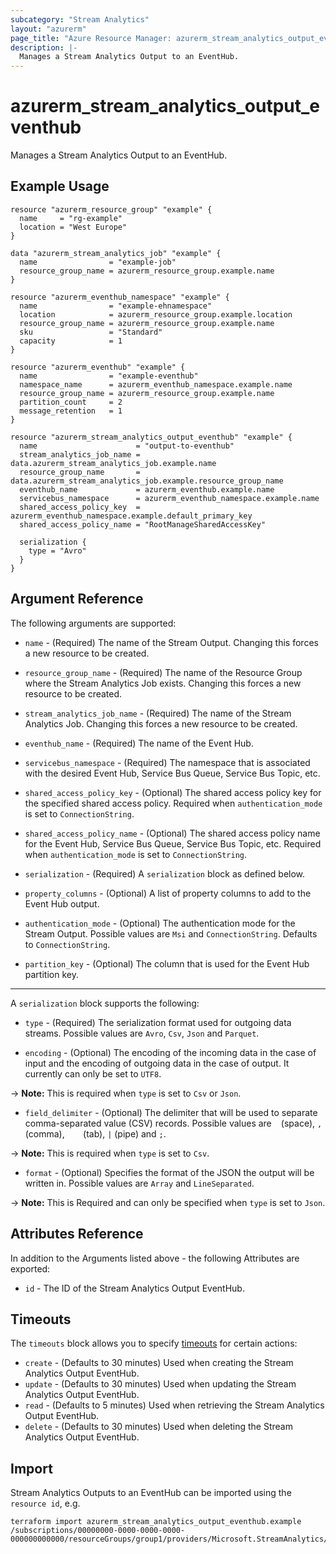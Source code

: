 ```yaml
---
subcategory: "Stream Analytics"
layout: "azurerm"
page_title: "Azure Resource Manager: azurerm_stream_analytics_output_eventhub"
description: |-
  Manages a Stream Analytics Output to an EventHub.
---
```


# azurerm_stream_analytics_output_eventhub

Manages a Stream Analytics Output to an EventHub.

## Example Usage

```hcl
resource "azurerm_resource_group" "example" {
  name     = "rg-example"
  location = "West Europe"
}

data "azurerm_stream_analytics_job" "example" {
  name                = "example-job"
  resource_group_name = azurerm_resource_group.example.name
}

resource "azurerm_eventhub_namespace" "example" {
  name                = "example-ehnamespace"
  location            = azurerm_resource_group.example.location
  resource_group_name = azurerm_resource_group.example.name
  sku                 = "Standard"
  capacity            = 1
}

resource "azurerm_eventhub" "example" {
  name                = "example-eventhub"
  namespace_name      = azurerm_eventhub_namespace.example.name
  resource_group_name = azurerm_resource_group.example.name
  partition_count     = 2
  message_retention   = 1
}

resource "azurerm_stream_analytics_output_eventhub" "example" {
  name                      = "output-to-eventhub"
  stream_analytics_job_name = data.azurerm_stream_analytics_job.example.name
  resource_group_name       = data.azurerm_stream_analytics_job.example.resource_group_name
  eventhub_name             = azurerm_eventhub.example.name
  servicebus_namespace      = azurerm_eventhub_namespace.example.name
  shared_access_policy_key  = azurerm_eventhub_namespace.example.default_primary_key
  shared_access_policy_name = "RootManageSharedAccessKey"

  serialization {
    type = "Avro"
  }
}
```

## Argument Reference

The following arguments are supported:

* `name` - (Required) The name of the Stream Output. Changing this forces a new resource to be created.

* `resource_group_name` - (Required) The name of the Resource Group where the Stream Analytics Job exists. Changing this forces a new resource to be created.

* `stream_analytics_job_name` - (Required) The name of the Stream Analytics Job. Changing this forces a new resource to be created.

* `eventhub_name` - (Required) The name of the Event Hub.

* `servicebus_namespace` - (Required) The namespace that is associated with the desired Event Hub, Service Bus Queue, Service Bus Topic, etc.

* `shared_access_policy_key` - (Optional) The shared access policy key for the specified shared access policy. Required when `authentication_mode` is set to `ConnectionString`.

* `shared_access_policy_name` - (Optional) The shared access policy name for the Event Hub, Service Bus Queue, Service Bus Topic, etc. Required when `authentication_mode` is set to `ConnectionString`.

* `serialization` - (Required) A `serialization` block as defined below.

* `property_columns` - (Optional) A list of property columns to add to the Event Hub output.

* `authentication_mode` - (Optional) The authentication mode for the Stream Output. Possible values are `Msi` and `ConnectionString`. Defaults to `ConnectionString`.

* `partition_key` - (Optional) The column that is used for the Event Hub partition key.

---

A `serialization` block supports the following:

* `type` - (Required) The serialization format used for outgoing data streams. Possible values are `Avro`, `Csv`, `Json` and `Parquet`.

* `encoding` - (Optional) The encoding of the incoming data in the case of input and the encoding of outgoing data in the case of output. It currently can only be set to `UTF8`.

-> **Note:** This is required when `type` is set to `Csv` or `Json`.

* `field_delimiter` - (Optional) The delimiter that will be used to separate comma-separated value (CSV) records. Possible values are ` ` (space), `,` (comma), `	` (tab), `|` (pipe) and `;`.

-> **Note:** This is required when `type` is set to `Csv`.

* `format` - (Optional) Specifies the format of the JSON the output will be written in. Possible values are `Array` and `LineSeparated`.

-> **Note:** This is Required and can only be specified when `type` is set to `Json`.

## Attributes Reference

In addition to the Arguments listed above - the following Attributes are exported:

* `id` - The ID of the Stream Analytics Output EventHub.

## Timeouts

The `timeouts` block allows you to specify [timeouts](https://www.terraform.io/language/resources/syntax#operation-timeouts) for certain actions:

* `create` - (Defaults to 30 minutes) Used when creating the Stream Analytics Output EventHub.
* `update` - (Defaults to 30 minutes) Used when updating the Stream Analytics Output EventHub.
* `read` - (Defaults to 5 minutes) Used when retrieving the Stream Analytics Output EventHub.
* `delete` - (Defaults to 30 minutes) Used when deleting the Stream Analytics Output EventHub.

## Import

Stream Analytics Outputs to an EventHub can be imported using the `resource id`, e.g.

```shell
terraform import azurerm_stream_analytics_output_eventhub.example /subscriptions/00000000-0000-0000-0000-000000000000/resourceGroups/group1/providers/Microsoft.StreamAnalytics/streamingJobs/job1/outputs/output1
```
